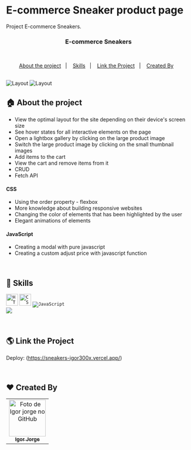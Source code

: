 # E-commerce Sneaker product page
Project E-commerce Sneakers.

<h3 align="center">
  E-commerce Sneakers
</h3>

<br>

<p align="center">
  <a href="#house-about-the-project">About the project</a>&nbsp;&nbsp;&nbsp;|&nbsp;&nbsp;&nbsp;
  <a href="#rocket-Skills">Skills</a>&nbsp;&nbsp;&nbsp;|&nbsp;&nbsp;&nbsp;
  <a href="#earth_americas-Link-the-Project ">Link the Project</a>&nbsp;&nbsp;&nbsp;|&nbsp;&nbsp;&nbsp;
  <a href="#heart-Created-By">Created By</a>&nbsp;&nbsp;&nbsp;
</p>

<br>
<img alt="Layout" src="https://i.imgur.com/ScaHTqJ.jpg">
<img alt="Layout" src="https://i.imgur.com/9agw80a.png">
<br>


## :house: About the project

- View the optimal layout for the site depending on their device's screen size
- See hover states for all interactive elements on the page
- Open a lightbox gallery by clicking on the large product image
- Switch the large product image by clicking on the small thumbnail images
- Add items to the cart
- View the cart and remove items from it
- CRUD
- Fetch API

#### CSS
- Using the order property - flexbox  
- More knowledge about building responsive websites
- Changing the color of elements that has been highlighted by the user
- Elegant animations of elements
#### JavaScript
- Creating a modal with pure javascript
- Creating a custom adjust price with javascript function
<br>

## :rocket: Skills 

<code><img height="32" src="https://img.shields.io/badge/HTML5-E34F26?style=for-the-badge&logo=html5&logoColor=white" alt="HTML5"/></code> 
<code><img height="32" src="https://img.shields.io/badge/CSS3-1572B6?style=for-the-badge&logo=css3&logoColor=white" alt="CSS"/></code>
</code> <code><img src="https://img.shields.io/badge/JavaScript-323330?style=for-the-badge&logo=javascript&logoColor=F7DF1E" alt="JavaScript"/></code>
<code> <img heigth="32" src="https://img.shields.io/badge/Vercel-000000?style=for-the-badge&logo=vercel&logoColor=white"/> </code>

<br>

## :earth_americas: Link the Project 

Deploy: (https://sneakers-igor300x.vercel.app/)
<br>

<br>

## :heart: Created By
<table>
  <tr>
    <td align="center">
      <a href="https://www.linkedin.com/in/-igor-jorge-s-3a1205236/">
        <img src="https://i.imgur.com/XlBBoVs.png" width="100px;" alt="Foto de Igor jorge no GitHub"/><br>
        <sub>
          <b>Igor Jorge</b>
        </sub>
      </a>
    </td>
  </tr>
</table>
